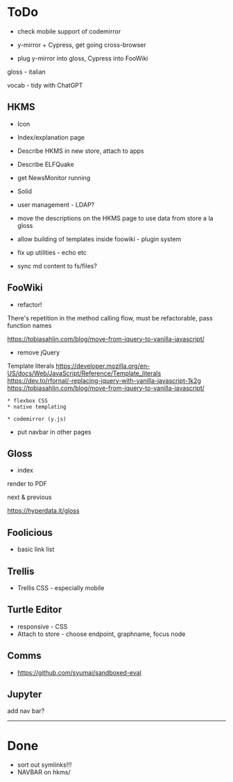 # ToDo

* check mobile support of codemirror

* y-mirror + Cypress, get going cross-browser

* plug y-mirror into gloss, Cypress into FooWiki 

gloss - italian

vocab - tidy with ChatGPT

## HKMS

* Icon

* Index/explanation page

* Describe HKMS in new store, attach to apps

* Describe ELFQuake

* get NewsMonitor running

* Solid

* user management - LDAP?

* move the descriptions on the HKMS page to use data from store a la gloss

* allow building of templates inside foowiki - plugin system

* fix up utilities - echo etc

* sync md content to fs/files?

## FooWiki

* refactor!

There's repetition in the method calling flow, must be refactorable, pass function names

https://tobiasahlin.com/blog/move-from-jquery-to-vanilla-javascript/

* remove jQuery

Template literals 
https://developer.mozilla.org/en-US/docs/Web/JavaScript/Reference/Template_literals
https://dev.to/rfornal/-replacing-jquery-with-vanilla-javascript-1k2g
https://tobiasahlin.com/blog/move-from-jquery-to-vanilla-javascript/

    * flexbox CSS
    * native templating

    * codemirror (y.js)

* put navbar in other pages

## Gloss

* index

render to PDF

next & previous

https://hyperdata.it/gloss



## Foolicious

* basic link list

## Trellis

* Trellis CSS - especially mobile

## Turtle Editor

* responsive - CSS
* Attach to store - choose endpoint, graphname, focus node 

## Comms

* https://github.com/syumai/sandboxed-eval




## Jupyter

add nav bar?

---

# Done

* sort out symlinks!!!
* NAVBAR on hkms/

